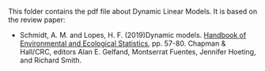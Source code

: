 This folder contains the pdf file about Dynamic Linear Models. It is based on the review paper:

- Schmidt, A. M. and Lopes, H. F. (2019)Dynamic models. [Handbook of Environmental and Ecological Statistics](http://208.254.74.112/books/details/9781498752022/), pp. 57-80. Chapman \& Hall/CRC, editors Alan E. Gelfand, Montserrat Fuentes, Jennifer Hoeting, and Richard Smith.
